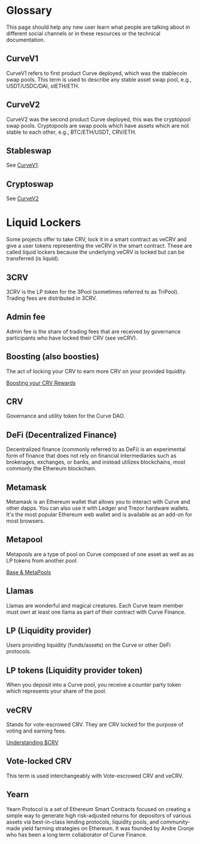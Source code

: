 <h1>Glossary</h1>

This page should help any new user learn what people are talking about in different social channels or in these resources or the technical documentation.

## **CurveV1**

CurveV1 refers to first product Curve deployed, which was the stablecoin swap pools.  This term is used to describe any stable asset swap pool, e.g., USDT/USDC/DAI, stETH/ETH.

## **CurveV2**

CurveV2 was the second product Curve deployed, this was the cryptopool swap pools.  Cryptopools are swap pools which have assets which are not stable to each other, e.g., BTC/ETH/USDT, CRV/ETH.

## **Stableswap**

See [CurveV1](#curvev1).

## **Cryptoswap**

See [CurveV2](#curvev2)

# **Liquid Lockers**

Some projects offer to take CRV, lock it in a smart contract as veCRV and give a user tokens representing the veCRV in the smart contract.  These are called liquid lockers because the underlying veCRV is locked but can be transferred (is liquid).

## **3CRV**

3CRV is the LP token for the 3Pool (sometimes referred to as TriPool). Trading fees are distributed in 3CRV.

## **Admin fee**

Admin fee is the share of trading fees that are received by governance participants who have locked their CRV (see veCRV).

## **Boosting (also boosties)**

The act of locking your CRV to earn more CRV on your provided liquidity.

[Boosting your CRV Rewards](../reward-gauges/boosting-your-crv-rewards.md)

## **CRV**

Governance and utility token for the Curve DAO.

## **DeFi (Decentralized Finance)**

Decentralized finance (commonly referred to as DeFi) is an experimental form of finance that does not rely on financial intermediaries such as brokerages, exchanges, or banks, and instead utilizes blockchains, most commonly the Ethereum blockchain.

## **Metamask**

Metamask is an Ethereum wallet that allows you to interact with Curve and other dapps. You can also use it with Ledger and Trezor hardware wallets. It's the most popular Ethereum web wallet and is available as an add-on for most browsers.

## **Metapool**

Metapools are a type of pool on Curve composed of one asset as well as as LP tokens from another pool.

[Base & MetaPools](../lp/pools.md)

## **Llamas**

Llamas are wonderful and magical creatures. Each Curve team member must own at least one llama as part of their contract with Curve Finance.

## **LP (Liquidity provider)**

Users providing liquidity (funds/assets) on the Curve or other DeFi protocols.

## **LP tokens (Liquidity provider token)**

When you deposit into a Curve pool, you receive a counter party token which represents your share of the pool.

## **veCRV**

Stands for vote-escrowed CRV. They are CRV locked for the purpose of voting and earning fees.

[Understanding $CRV](../crv-token/overview.md)

## **Vote-locked CRV**

This term is used interchangeably with Vote-escrowed CRV and veCRV.

## **Yearn**

Yearn Protocol is a set of Ethereum Smart Contracts focused on creating a simple way to generate high risk-adjusted returns for depositors of various assets via best-in-class lending protocols, liquidity pools, and community-made yield farming strategies on Ethereum. It was founded by Andre Cronje who has been a long term collaborator of Curve Finance.
